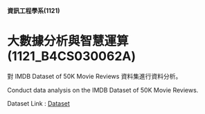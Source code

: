 #### 資訊工程學系(1121)
# 大數據分析與智慧運算(1121_B4CS030062A)
對 IMDB Dataset of 50K Movie Reviews 資料集進行資料分析。  


Conduct data analysis on the IMDB Dataset of 50K Movie Reviews.  


Dataset Link : [Dataset](https://www.kaggle.com/datasets/lakshmi25npathi/imdb-dataset-of-50k-movie-reviews/data)





